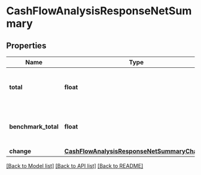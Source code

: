 # CashFlowAnalysisResponseNetSummary

## Properties
Name | Type | Description | Notes
------------ | ------------- | ------------- | -------------
**total** | **float** | Total net cash flow over the base time period | [optional] 
**benchmark_total** | **float** | Total net cash flow over the benchmark time period | [optional] 
**change** | [**CashFlowAnalysisResponseNetSummaryChange**](CashFlowAnalysisResponseNetSummaryChange.md) |  | [optional] 

[[Back to Model list]](../README.md#documentation-for-models) [[Back to API list]](../README.md#documentation-for-api-endpoints) [[Back to README]](../README.md)



